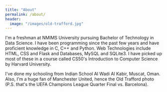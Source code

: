 ```yaml
---
title: "About"
permalink: /about/
header:
  image: "/images/old-trafford.jpg"
---
```


I'm a freshman at NMIMS University pursuing Bachelor of Technology in Data Science.
I have been programming since the past few years and have proficient knowledge in
C, C++ and Python. Web Technologies include HTML, CSS and Flask and Databases, MySQL
and SQLite3. I have picked up most of these in a course called CS50's Introduction
to Computer Science by Harvard University.

I've done my schooling from Indian School Al Wadi Al Kabir, Muscat, Oman. Also,
I'm a huge fan of Manchester United, hence the Old Trafford photo (P.S. that's
the UEFA Champions League Quarter Final vs. Barcelona). 
